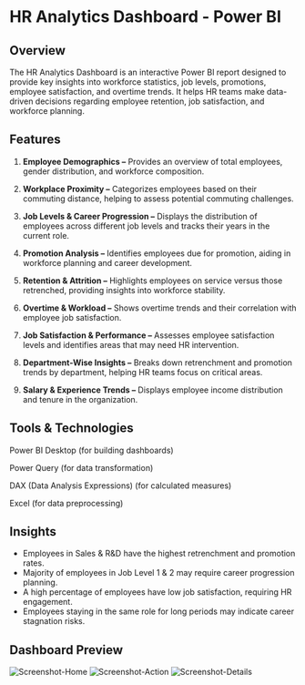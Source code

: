 # HR Analytics Dashboard - Power BI
## Overview
The HR Analytics Dashboard is an interactive Power BI report designed to provide key insights into workforce statistics, job levels, promotions, employee satisfaction, and overtime trends. It helps HR teams make data-driven decisions regarding employee retention, job satisfaction, and workforce planning.

## Features
1. **Employee Demographics –** Provides an overview of total employees, gender distribution, and workforce composition.

2. **Workplace Proximity –** Categorizes employees based on their commuting distance, helping to assess potential commuting challenges.

3. **Job Levels & Career Progression –** Displays the distribution of employees across different job levels and tracks their years in the current role.

4. **Promotion Analysis –** Identifies employees due for promotion, aiding in workforce planning and career development.

5. **Retention & Attrition –** Highlights employees on service versus those retrenched, providing insights into workforce stability.

6. **Overtime & Workload –** Shows overtime trends and their correlation with employee job satisfaction.

7. **Job Satisfaction & Performance –** Assesses employee satisfaction levels and identifies areas that may need HR intervention.

8. **Department-Wise Insights –** Breaks down retrenchment and promotion trends by department, helping HR teams focus on critical areas.

9. **Salary & Experience Trends –** Displays employee income distribution and tenure in the organization.

## Tools & Technologies
Power BI Desktop (for building dashboards)

Power Query (for data transformation)

DAX (Data Analysis Expressions) (for calculated measures)

Excel (for data preprocessing)

## Insights
- Employees in Sales & R&D have the highest retrenchment and promotion rates.
- Majority of employees in Job Level 1 & 2 may require career progression planning.
- A high percentage of employees have low job satisfaction, requiring HR engagement.
- Employees staying in the same role for long periods may indicate career stagnation risks.
## Dashboard Preview
![Screenshot-Home](https://github.com/user-attachments/assets/c23787c0-c101-4921-ab39-3c6d3c740437)
![Screenshot-Action](https://github.com/user-attachments/assets/31d3d626-3fe6-4e47-84b6-116b7aae9ffa)
![Screenshot-Details](https://github.com/user-attachments/assets/2ff0b3b1-1fc2-4dd2-8b0f-24313230f64e)



